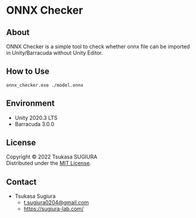 # ONNX Checker

## About

ONNX Checker is a simple tool to check whether onnx file can be imported in Unity/Barracuda without Unity Editor.  

## How to Use

```
onnx_checker.exe ./model.onnx
```

## Environment

* Unity 2020.3 LTS
* Barracuda 3.0.0

## License

Copyright © 2022 Tsukasa SUGIURA  
Distributed under the [MIT License](http://www.opensource.org/licenses/mit-license.php "MIT License | Open Source Initiative").  

## Contact

* Tsukasa Sugiura  
  * <t.sugiura0204@gmail.com>  
  * <https://sugiura-lab.com/>  
